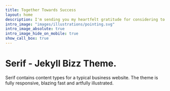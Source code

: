 ```yaml
---
title: Together Towards Success
layout: home
description: I'm sending you my heartfelt gratitude for considering to stand with me on this incredible journey. Your donation covers costs of University fees and essential expenses. 
intro_image: "images/illustrations/pointing.svg"
intro_image_absolute: true
intro_image_hide_on_mobile: true
show_call_box: true
---
```


# Serif - Jekyll Bizz Theme.

Serif contains content types for a typical business website. The theme is fully responsive, blazing fast and artfully illustrated.
